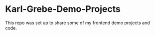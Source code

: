 # Karl-Grebe-Demo-Projects
This repo was set up to share some of my frontend demo projects and code.
